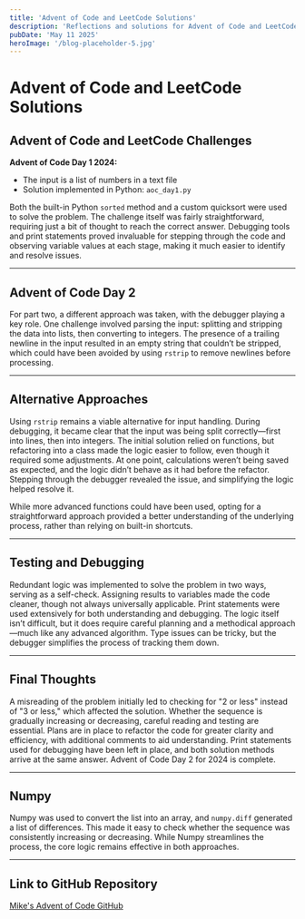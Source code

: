 ```yaml
---
title: 'Advent of Code and LeetCode Solutions'
description: 'Reflections and solutions for Advent of Code and LeetCode challenges, including debugging tips and code structure.'
pubDate: 'May 11 2025'
heroImage: '/blog-placeholder-5.jpg'
---
```


# Advent of Code and LeetCode Solutions

## Advent of Code and LeetCode Challenges

**Advent of Code Day 1 2024:**  
- The input is a list of numbers in a text file  
- Solution implemented in Python: `aoc_day1.py`

Both the built-in Python `sorted` method and a custom quicksort were used to solve the problem. The challenge itself was fairly straightforward, requiring just a bit of thought to reach the correct answer. Debugging tools and print statements proved invaluable for stepping through the code and observing variable values at each stage, making it much easier to identify and resolve issues.

---

## Advent of Code Day 2

For part two, a different approach was taken, with the debugger playing a key role. One challenge involved parsing the input: splitting and stripping the data into lists, then converting to integers. The presence of a trailing newline in the input resulted in an empty string that couldn’t be stripped, which could have been avoided by using `rstrip` to remove newlines before processing.

---

## Alternative Approaches

Using `rstrip` remains a viable alternative for input handling. During debugging, it became clear that the input was being split correctly—first into lines, then into integers. The initial solution relied on functions, but refactoring into a class made the logic easier to follow, even though it required some adjustments. At one point, calculations weren’t being saved as expected, and the logic didn’t behave as it had before the refactor. Stepping through the debugger revealed the issue, and simplifying the logic helped resolve it.

While more advanced functions could have been used, opting for a straightforward approach provided a better understanding of the underlying process, rather than relying on built-in shortcuts.

---

## Testing and Debugging

Redundant logic was implemented to solve the problem in two ways, serving as a self-check. Assigning results to variables made the code cleaner, though not always universally applicable. Print statements were used extensively for both understanding and debugging. The logic itself isn’t difficult, but it does require careful planning and a methodical approach—much like any advanced algorithm. Type issues can be tricky, but the debugger simplifies the process of tracking them down.

---

## Final Thoughts

A misreading of the problem initially led to checking for "2 or less" instead of "3 or less," which affected the solution. Whether the sequence is gradually increasing or decreasing, careful reading and testing are essential. Plans are in place to refactor the code for greater clarity and efficiency, with additional comments to aid understanding. Print statements used for debugging have been left in place, and both solution methods arrive at the same answer. Advent of Code Day 2 for 2024 is complete.

---

## Numpy

Numpy was used to convert the list into an array, and `numpy.diff` generated a list of differences. This made it easy to check whether the sequence was consistently increasing or decreasing. While Numpy streamlines the process, the core logic remains effective in both approaches.

---

## Link to GitHub Repository

[Mike's Advent of Code GitHub](https://github.com/MikePfunk28/advent_of_code)

